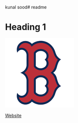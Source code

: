kunal sood# readme

# Heading 1

![Image of red sox](download.png)

[Website](https://www.nba.com/magic)


